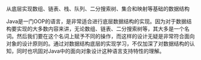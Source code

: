 从底层实现数组、链表、栈、队列、二分搜索树、集合和映射等基础的数据结构   
   
   
Java是一门OOP的语言，是非常适合进行底层数据结构的实现。因为对于数据结构要实现的大多数内容来讲，无论数组、链表、二分搜索树等，其大多是一个名词。然后我们要在这个名词上赋予不同的操作，而这样的设计无疑是非常符合面向对象的设计原则的。通过对数据结构底层的实现学习，不仅加深了对数据结构的认知，同时也巩固对Java中的面向对象设计这种语言支持特性的理解。
